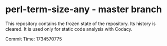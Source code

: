 # perl-term-size-any - master branch

This repository contains the frozen state of the repository.
Its history is cleared. It is used only for static code
analysis with Codacy.

Commit Time: 1734570775